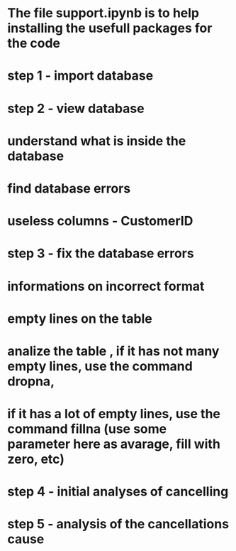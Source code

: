 # The file support.ipynb is to help installing the usefull packages for the code  

# step 1 - import database

# step 2 - view database
   # understand what is inside the database
   # find database errors
# useless columns - CustomerID

# step 3 - fix the database errors
   # informations on incorrect format
   # empty lines on the table
   # analize the table , if it has not many empty lines, use the command dropna, 
   # if it has a lot of empty lines, use the command fillna (use some parameter here as avarage, fill with zero, etc)

# step 4 - initial analyses of cancelling

# step 5 - analysis of the cancellations cause
